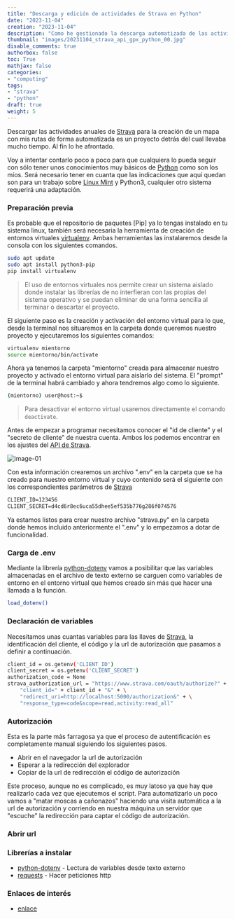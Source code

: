 ```yaml
---
title: "Descarga y edición de actividades de Strava en Python"
date: "2023-11-04"
creation: "2023-11-04"
description: "Como he gestionado la descarga automatizada de las actividades de Strava y posterior edición para mostrar en un mapa mediante python."
thumbnail: "images/20231104_strava_api_gpx_python_00.jpg"
disable_comments: true
authorbox: false
toc: True
mathjax: false
categories:
- "computing"
tags:
- "strava"
- "python"
draft: true
weight: 5
---
```

Descargar las actividades anuales de [Strava] para la creación de un mapa con mis rutas de forma automatizada es un proyecto detrás del cual llevaba mucho tiempo. Al fin lo he afrontado.
<!--more-->
Voy a intentar contarlo poco a poco para que cualquiera lo pueda seguir con sólo tener unos conocimientos muy básicos de [Python] como son los míos. Será necesario tener en cuanta que las indicaciones que aquí quedan son para un trabajo sobre [Linux Mint] y Python3, cualquier otro sistema requerirá una adaptación.

### Preparación previa
Es probable que el repositorio de paquetes [Pip] ya lo tengas instalado en tu sistema linux, también será necesaria la herramienta de creación de entornos virtuales [virtualenv]. Ambas herramientas las instalaremos desde la consola con los siguientes comandos.

``` bash
sudo apt update
sudo apt install python3-pip
pip install virtualenv
```

> El uso de entornos virtuales nos permite crear un sistema aislado donde instalar las librerías de no interfieran con las propias del sistema operativo y se puedan eliminar de una forma sencilla al terminar o descartar el proyecto.

El siguiente paso es la creación y activación del entorno virtual para lo que, desde la terminal nos situaremos en la carpeta donde queremos nuestro proyecto y ejecutaremos los siguientes comandos:

``` bash
virtualenv mientorno
source mientorno/bin/activate
```
Ahora ya tenemos la carpeta "mientorno" creada para almacenar nuestro proyecto y activado el entorno virtual para aislarlo del sistema. El "prompt" de la terminal habrá cambiado y ahora tendremos algo como lo siguiente.

``` bash
(mientorno) user@host:~$ 
```

> Para desactivar el entorno virtual usaremos directamente el comando `deactivate`.

Antes de empezar a programar necesitamos conocer el "id de cliente" y el "secreto de cliente" de nuestra cuenta. Ambos los podemos encontrar en los ajustes del [API de Strava].

![image-01]

Con esta información crearemos un archivo ".env" en la carpeta que se ha creado para nuestro entorno virtual y cuyo contenido será el siguiente con los correspondientes parámetros de [Strava]

``` txt
CLIENT_ID=123456
CLIENT_SECRET=d4cd6r8ec6uca55dhee5ef535b776g286f074576
```

Ya estamos listos para crear nuestro archivo "strava.py" en la carpeta donde hemos incluido anteriormente el ".env" y lo empezamos a dotar de funcionalidad.

### Carga de .env
Mediante la librería [python-dotenv] vamos a posibilitar que las variables almacenadas en el archivo de texto externo se carguen como variables de entorno en el entorno virtual que hemos creado sin más que hacer una llamada a la función.

``` bash
load_dotenv()
```

### Declaración de variables
Necesitamos unas cuantas variables para las llaves de [Strava], la identificación del cliente, el código y la url de autorización que pasamos a definir a continuación.

``` bash
client_id = os.getenv('CLIENT_ID')
client_secret = os.getenv('CLIENT_SECRET')
authorization_code = None
strava_authorization_url = "https://www.strava.com/oauth/authorize?" + \
    "client_id=" + client_id + "&" + \
    "redirect_uri=http://localhost:5000/authorization&" + \
    "response_type=code&scope=read,activity:read_all"
```

### Autorización
Esta es la parte más farragosa ya que el proceso de autentificación es completamente manual siguiendo los siguientes pasos.
- Abrir en el navegador la url de autorización
- Esperar a la redirección del explorador
- Copiar de la url de redirección el código de autorización

Este proceso, aunque no es complicado, es muy latoso ya que hay que realizarlo cada vez que ejecutemos el script. Para automatizarlo un poco vamos a "matar moscas a cañonazos" haciendo una visita automática a la url de autorización y corriendo en nuestra máquina un servidor que "escuche" la redirección para captar el código de autorización.

### Abrir url


### Librerías a instalar
 - [python-dotenv] - Lectura de variables desde texto externo
 - [requests] - Hacer peticiones http

### Enlaces de interés
- [enlace](www.sherblog.pro)

[API de Strava]: https://www.strava.com/settings/api
[Linux Mint]: https://linuxmint.com
[Python]: https://www.python.org
[python-dotenv]: https://pypi.org/project/python-dotenv/
[requests]: https://pypi.org/project/requests/
[Strava]: https://www.strava.com
[virtualenv]: https://pypi.org/project/virtualenv/

[image-01]: /images/20231104_strava_api_gpx_python_01.jpg



